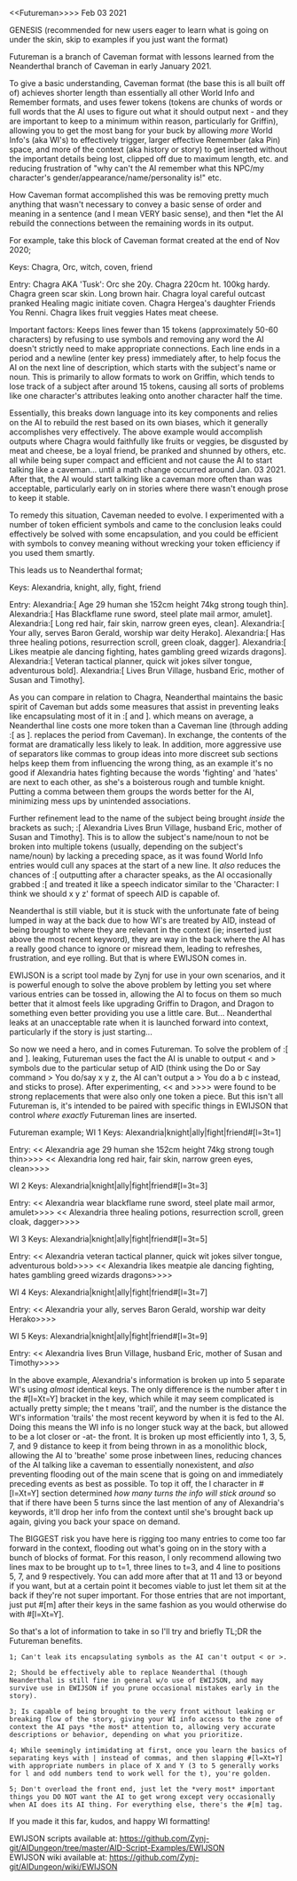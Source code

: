 \<\<Futureman>>>> Feb 03 2021

GENESIS (recommended for new users eager to learn what is going on under the skin, skip to examples if you just want the format)

Futureman is a branch of Caveman format with lessons learned from the Neanderthal branch of Caveman in early January 2021.

To give a basic understanding, Caveman format (the base this is all built off of) achieves shorter length than essentially all other World Info and Remember formats, and uses fewer tokens (tokens are chunks of words or full words that the AI uses to figure out what it should output next - and they are important to keep to a minimum within reason, particularly for Griffin), allowing you to get the most bang for your buck by allowing *more* World Info's (aka WI's) to effectively trigger, larger effective Remember (aka Pin) space, and more of the context (aka history or story) to get inserted without the important details being lost, clipped off due to maximum length, etc. and reducing frustration of "why can't the AI remember what this NPC/my character's gender/appearance/name/personality is!" etc.

How Caveman format accomplished this was be removing pretty much anything that wasn't necessary to convey a basic sense of order and meaning in a sentence (and I mean VERY basic sense), and then *let the AI rebuild the connections between the remaining words in its output.

For example, take this block of Caveman format created at the end of Nov 2020;

Keys: 
Chagra, Orc, witch, coven, friend

Entry:
Chagra AKA 'Tusk': Orc she 20y.
Chagra 220cm ht. 100kg hardy.
Chagra green scar skin. Long brown hair.
Chagra loyal careful outcast pranked Healing magic initiate coven.
Chagra Hergea's daughter Friends You Renni.
Chagra likes fruit veggies Hates meat cheese.

Important factors: Keeps lines fewer than 15 tokens (approximately 50-60 characters) by refusing to use symbols and removing any word the AI doesn't strictly need to make appropriate connections. Each line ends in a period and a newline (enter key press) immediately after, to help focus the AI on the next line of description, which starts with the subject's name or noun. This is primarily to allow formats to work on Griffin, which tends to lose track of a subject after around 15 tokens, causing all sorts of problems like one character's attributes leaking onto another character half the time.

Essentially, this breaks down language into its key components and relies on the AI to rebuild the rest based on its own biases, which it generally accomplishes very effectively. The above example would accomplish outputs where Chagra would faithfully like fruits or veggies, be disgusted by meat and cheese, be a loyal friend, be pranked and shunned by others, etc. all while being super compact and efficient and not cause the AI to start talking like a caveman... until a math change occurred around Jan. 03 2021. After that, the AI would start talking like a caveman more often than was acceptable, particularly early on in stories where there wasn't enough prose to keep it stable.

To remedy this situation, Caveman needed to evolve. I experimented with a number of token efficient symbols and came to the conclusion leaks could effectively be solved with some encapsulation, and you could be efficient with symbols to convey meaning without wrecking your token efficiency if you used them smartly. 

This leads us to Neanderthal format;

Keys:
Alexandria, knight, ally, fight, friend

Entry:
 Alexandria:[ Age 29 human she 152cm height 74kg strong tough thin].
 Alexandria:[ Has Blackflame rune sword, steel plate mail armor, amulet].
 Alexandria:[ Long red hair, fair skin, narrow green eyes, clean].
 Alexandria:[ Your ally, serves Baron Gerald, worship war deity Herako].
 Alexandria:[ Has three healing potions, resurrection scroll, green cloak, dagger].
 Alexandria:[ Likes meatpie ale dancing fighting, hates gambling greed wizards dragons].
 Alexandria:[ Veteran tactical planner, quick wit jokes silver tongue, adventurous bold].
 Alexandria:[ Lives Brun Village, husband Eric, mother of Susan and Timothy].

As you can compare in relation to Chagra, Neanderthal maintains the basic spirit of Caveman but adds some measures that assist in preventing leaks like encapsulating most of it in :[ and ]. which means on average, a Neanderthal line costs one more token than a Caveman line (through adding :[ as ]. replaces the period from Caveman). In exchange, the contents of the format are dramatically less likely to leak. In addition, more aggressive use of separators like commas to group ideas into more discreet sub sections helps keep them from influencing the wrong thing, as an example it's no good if Alexandria hates fighting because the words 'fighting' and 'hates' are next to each other, as she's a boisterous rough and tumble knight. Putting a comma between them groups the words better for the AI, minimizing mess ups by unintended associations.

Further refinement lead to the name of the subject being brought *inside* the brackets as such;
:[ Alexandria Lives Brun Village, husband Eric, mother of Susan and Timothy].
This is to allow the subject's name/noun to not be broken into multiple tokens (usually, depending on the subject's name/noun) by lacking a preceding space, as it was found World Info entries would cull any spaces at the start of a new line. It *also* reduces the chances of :[ outputting after a character speaks, as the AI occasionally grabbed :[ and treated it like a speech indicator similar to the 'Character: I think we should x y z' format of speech AID is capable of.

Neanderthal is still viable, but it is stuck with the unfortunate fate of being lumped in way at the back due to how WI's are treated by AID, instead of being brought to where they are relevant in the context (ie; inserted just above the most recent keyword), they are way in the back where the AI has a really good chance to ignore or misread them, leading to refreshes, frustration, and eye rolling. But that is where EWIJSON comes in.

EWIJSON is a script tool made by Zynj for use in your own scenarios, and it is powerful enough to solve the above problem by letting you set where various entries can be tossed in, allowing the AI to focus on them so much better that it almost feels like upgrading Griffin to Dragon, and Dragon to something even better providing you use a little care. But... Neanderthal leaks at an unacceptable rate when it is launched forward into context, particularly if the story is just starting...

So now we need a hero, and in comes Futureman. To solve the problem of :[ and ]. leaking, Futureman uses the fact the AI is unable to output < and > symbols due to the particular setup of AID (think using the Do or Say command > You do/say x y z, the AI can't output a > You do a b c instead, and sticks to prose). After experimenting, << and >>>> were found to be strong replacements that were also only one token a piece. But this isn't all Futureman is, it's intended to be paired with specific things in EWIJSON that control *where exactly* Futureman lines are inserted.

Futureman example;
WI 1
Keys:
Alexandria|knight|ally|fight|friend#[l=3t=1]

Entry:
<< Alexandria age 29 human she 152cm height 74kg strong tough thin>>>>
<< Alexandria long red hair, fair skin, narrow green eyes, clean>>>>

WI 2
Keys:
Alexandria|knight|ally|fight|friend#[l=3t=3]

Entry:
<< Alexandria wear blackflame rune sword, steel plate mail armor, amulet>>>>
<< Alexandria three healing potions, resurrection scroll, green cloak, dagger>>>>

WI 3
Keys:
Alexandria|knight|ally|fight|friend#[l=3t=5]

Entry:
<< Alexandria veteran tactical planner, quick wit jokes silver tongue, adventurous bold>>>>
<< Alexandria likes meatpie ale dancing fighting, hates gambling greed wizards dragons>>>>

WI 4
Keys:
Alexandria|knight|ally|fight|friend#[l=3t=7]

Entry:
<< Alexandria your ally, serves Baron Gerald, worship war deity Herako>>>>

WI 5
Keys:
Alexandria|knight|ally|fight|friend#[l=3t=9]

Entry:
<< Alexandria lives Brun Village, husband Eric, mother of Susan and Timothy>>>>

In the above example, Alexandria's information is broken up into 5 separate WI's using *almost* identical keys. The only difference is the number after t in the #[l=Xt=Y] bracket in the key, which while it may seem complicated is actually pretty simple; the t means 'trail', and the number is the distance the WI's information 'trails' the most recent keyword by when it is fed to the AI. Doing this means the WI info is no longer stuck way at the back, but allowed to be a lot closer or -at- the front. It is broken up most efficiently into 1, 3, 5, 7, and 9 distance to keep it from being thrown in as a monolithic block, allowing the AI to 'breathe' some prose inbetween lines, reducing chances of the AI talking like a caveman to essentially nonexistent, and *also* preventing flooding out of the main scene that is going on and immediately preceding events as best as possible. To top it off, the l character in #[l=Xt=Y] section determined *how many turns the info will stick around* so that if there have been 5 turns since the last mention of any of Alexandria's keywords, it'll drop her info from the context until she's brought back up again, giving you back your space on demand.

The BIGGEST risk you have here is rigging too many entries to come too far forward in the context, flooding out what's going on in the story with a bunch of blocks of format. For this reason, I only recommend allowing two lines max to be brought up to t=1, three lines to t=3, and 4 line to positions 5, 7, and 9 respectively. You can add more after that at 11 and 13 or beyond if you want, but at a certain point it becomes viable to just let them sit at the back if they're not super important. For those entries that are not important, just put #[m] after their keys in the same fashion as you would otherwise do with #[l=Xt=Y].

So that's a lot of information to take in so I'll try and briefly TL;DR the Futureman benefits.

	1; Can't leak its encapsulating symbols as the AI can't output < or >.

	2; Should be effectively able to replace Neanderthal (though Neanderthal is still fine in general w/o use of EWIJSON, and may survive use in EWIJSON if you prune occasional mistakes early in the story).

	3; Is capable of being brought to the very front without leaking or breaking flow of the story, giving your WI info access to the zone of context the AI pays *the most* attention to, allowing very accurate descriptions or behavior, depending on what you prioritize.

	4; While seemingly intimidating at first, once you learn the basics of separating keys with | instead of commas, and then slapping #[l=Xt=Y] with appropriate numbers in place of X and Y (3 to 5 generally works for l and odd numbers tend to work well for the t), you're golden.

	5; Don't overload the front end, just let the *very most* important things you DO NOT want the AI to get wrong except very occasionally when AI does its AI thing. For everything else, there's the #[m] tag.

If you made it this far, kudos, and happy WI formatting!

EWIJSON scripts available at: https://github.com/Zynj-git/AIDungeon/tree/master/AID-Script-Examples/EWIJSON  
EWIJSON wiki available at: https://github.com/Zynj-git/AIDungeon/wiki/EWIJSON